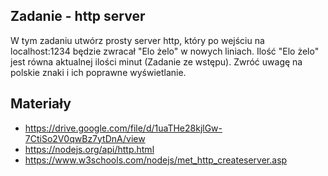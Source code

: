 ## Zadanie - http server
W tym zadaniu utwórz prosty server http, który po wejściu na localhost:1234 będzie zwracał "Elo żelo" w nowych liniach. Ilość "Elo żelo" jest równa aktualnej ilości minut (Zadanie ze wstępu).
Zwróć uwagę na polskie znaki i ich poprawne wyświetlanie.

## Materiały
- https://drive.google.com/file/d/1uaTHe28kjlGw-7CtiSo2V0qwBz7ytDnA/view
- https://nodejs.org/api/http.html
- https://www.w3schools.com/nodejs/met_http_createserver.asp
